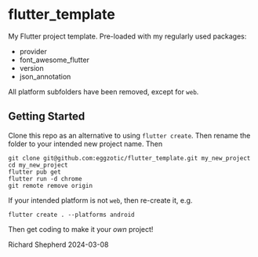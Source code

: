 # flutter_template

My Flutter project template. Pre-loaded with my regularly used packages:

- provider
- font_awesome_flutter
- version
- json_annotation

All platform subfolders have been removed, except for `web`. 

## Getting Started

Clone this repo as an alternative to using `flutter create`. Then rename the folder to your intended new project name. Then

```
git clone git@github.com:eggzotic/flutter_template.git my_new_project
cd my_new_project
flutter pub get
flutter run -d chrome
git remote remove origin
```

If your intended platform is not `web`, then re-create it, e.g.

```
flutter create . --platforms android
```

Then get coding to make it your *own* project!

Richard Shepherd
2024-03-08
